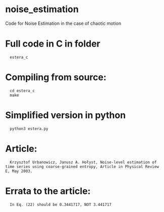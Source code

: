 # noise_estimation

Code for Noise Estimation in the case of chaotic motion

# Full code in C in folder 

      estera_c
      
# Compiling from source:

      cd estera_c
      make
      
# Simplified version in python

      python3 estera.py
      
# Article:


      Krzysztof Urbanowicz, Janusz A. Hołyst, Noise-level estimation of time series using coarse-grained entropy, Article in Physical Review E, May 2003.
      
      
# Errata to the article:

      In Eq. (22) should be 0.3441717, NOT 3.441717
